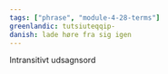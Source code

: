 ```yaml
---
tags: ["phrase", "module-4-28-terms"]
greenlandic: tutsiuteqqip-
danish: lade høre fra sig igen
---
```

Intransitivt udsagnsord